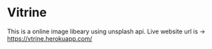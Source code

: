 # Vitrine

This is a online image libeary using unsplash api.
Live website url is -> https://vtrine.herokuapp.com/

